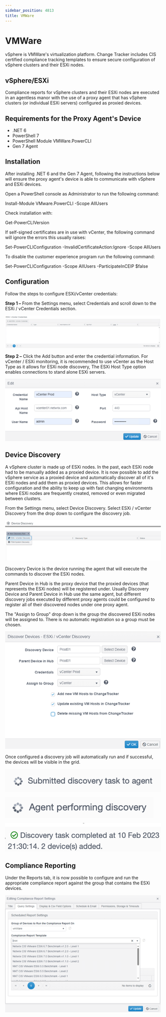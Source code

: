 ```yaml
---
sidebar_position: 4813
title: VMWare
---
```


# VMWare

vSphere is VMWare's virtualization platform. Change Tracker includes CIS certified compliance tracking templates to ensure secure configuration of vSphere clusters and their ESXi nodes.

## vSphere/ESXi

Compliance reports for vSphere clusters and their ESXi nodes are executed in an agentless manor with the use of a proxy agent that has vSphere clusters (or individual ESXi servers) configured as proxied devices.

## Requirements for the Proxy Agent's Device

* .NET 6
* PowerShell 7
* PowerShell Module VMWare.PowerCLI
* Gen 7 Agent

## Installation

After installing .NET 6 and the Gen 7 Agent, following the instructions below will ensure the proxy agent's device is able to communicate with vSphere and ESXi devices.

Open a PowerShell console as Administrator to run the following command:

Install-Module VMware.PowerCLI -Scope AllUsers

Check installation with:

Get-PowerCLIVersion

If self-signed certificates are in use with vCenter, the following command will ignore the errors this usually raises:

Set-PowerCLIConfiguration -InvalidCertificateAction:Ignore -Scope AllUsers

To disable the customer experience program run the following command:

Set-PowerCLIConfiguration -Scope AllUsers -ParticipateInCEIP $false

## Configuration

Follow the steps to configure ESXi/vCenter credentials:

**Step 1 –** From the Settings menu, select Credentials and scroll down to the ESXi / vCenter Credentials section.

![](../../../../../../static/images/ChangeTracker_8.1/Content/Resources/Images/ChangeTracker/Integrations/VMWare/ESXiCredentials.png)

**Step 2 –** Click the Add button and enter the credential information. For vCenter / ESXi monitoring, it is recommended to use vCenter as the Host Type as it allows for ESXi node discovery, The ESXi Host Type option enables connections to stand alone ESXi servers.

![](../../../../../../static/images/ChangeTracker_8.1/Content/Resources/Images/ChangeTracker/Integrations/VMWare/ESXiCredentialForm.png)

## Device Discovery

A vSphere cluster is made up of ESXi nodes. In the past, each ESXi node had to be manually added as a proxied device. It is now possible to add the vSphere service as a proxied device and automatically discover all of it's ESXi nodes and add them as proxied devices. This allows for faster configuration and the ability to keep up with fast changing environments where ESXi nodes are frequently created, removed or even migrated between clusters.

From the Settings menu, select Device Discovery. Select ESXi / vCenter Discovery from the drop down to configure the discovery job.

![](../../../../../../static/images/ChangeTracker_8.1/Content/Resources/Images/ChangeTracker/Integrations/VMWare/DeviceDiscoveryGrid.png)

Discovery Device is the device running the agent that will execute the commands to discover the ESXi nodes.

Parent Device in Hub is the proxy device that the proxied devices (that represents the ESXi nodes) will be registered under. Usually Discovery Device and Parent Device in Hub use the same agent, but different discovery jobs executed by different proxy agents could be configured to register all of their discovered nodes under one proxy agent.

The "Assign to Group" drop down is the group the discovered ESXi nodes will be assigned to. There is no automatic registration so a group must be chosen.

![](../../../../../../static/images/ChangeTracker_8.1/Content/Resources/Images/ChangeTracker/Integrations/VMWare/DeviceDiscoveryForm.png)

Once configured a discovery job will automatically run and if successful, the devices will be visible in the grid.

![](../../../../../../static/images/ChangeTracker_8.1/Content/Resources/Images/ChangeTracker/Integrations/VMWare/DeviceDiscoveryStarted.png)

![](../../../../../../static/images/ChangeTracker_8.1/Content/Resources/Images/ChangeTracker/Integrations/VMWare/DeviceDiscoveryRunning.png)

![](../../../../../../static/images/ChangeTracker_8.1/Content/Resources/Images/ChangeTracker/Integrations/VMWare/DeviceDiscoveryCompleted.png)

## Compliance Reporting

Under the Reports tab, it is now possible to configure and run the appropriate compliance report against the group that contains the ESXi devices.

![](../../../../../../static/images/ChangeTracker_8.1/Content/Resources/Images/ChangeTracker/Integrations/VMWare/ESXiComplianceReport.png)